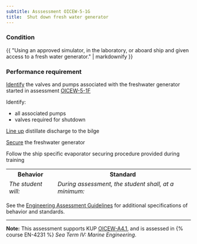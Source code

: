 ```yaml
---
subtitle: Asssessment OICEW-5-1G
title:  Shut down fresh water generator
---
```




### Condition

{{ "Using an approved simulator, in the laboratory, or aboard ship and given access to a fresh water generator." | markdownify }}

### Performance requirement 

<table width='100%' class='Guidelines'>
 <thead>
 <tr>
     <th class='thirty'>Behavior</th>
     <th class='seventy'>Standard</th>
 </tr>
 <tr>
     <td><em>The student will:</em></td>
     <td><em>During assessment, the student shall, at a minimum:</em></td>
 </tr>
 </thead>
 <tbody>


<!--rowstart-->

[Identify](guidelines#identify) the valves and pumps associated with the freshwater generator started in assessment [OICEW-5-1F](OICEW-5-1F)

<!--cellbreak-->

Identify:

  * all associated pumps
  * valves required for shutdown

<!--rowend-->


<!--rowstart-->

[Line up](guidelines#lineup) distillate discharge to the bilge

<!--cellbreak-->



<!--rowend-->


<!--rowstart-->

[Secure](guidelines#secure) the freshwater generator

<!--cellbreak-->

Follow the ship specific evaporator securing procedure provided during training

<!--rowend-->


 </tbody>
 </table>



See the [Engineering Assessment Guidelines](guidelines) for additional specifications of behavior and standards.


*****

**Note:** This assessment supports KUP [OICEW-A4.1]({{site.baseurl}}/tables/31.html#OICEW-A4.1), and is assessed in  {% course  EN-4231 %}  *Sea Term IV: Marine Engineering*. 

